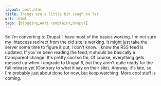 ```yaml
---
layout: post.html
title: Things are a little bit rough so far
url: .html
tags: [blogging,Anti complaint,Drupal]
---
```

So I'm converting to Drupal. I have most of the basics working. I'm not sure my .htaccess redirect from the old site is working. It might just take the server some time to figure it out, I don't know. I know the RSS feed is updated. If you've been reading the feed, it should be basically a transparent change. It's pretty cool so far. Of course, everything gets messed up when I upgrade to Drupal 6, but they aren't quite ready for the full release yet (Contrary to what it say on their site). Anyway, it's late, so I'm probably just about done for now, but keep watching. More cool stuff is coming.
